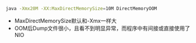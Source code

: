 ```bash
java -Xmx20M -XX:MaxDirectMemorySize=10M DirectMemoryOOM
```

- MaxDirectMemorySize默认和-Xmx一样大
- OOM后Dump文件很小，且看不到明显异常，而程序中有间接或直接使用了NIO

